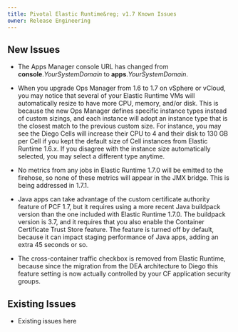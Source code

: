 ```yaml
---
title: Pivotal Elastic Runtime&reg; v1.7 Known Issues
owner: Release Engineering
---
```


## New Issues

* The Apps Manager console URL has changed from **console**._YourSystemDomain_ to **apps**._YourSystemDomain_.

* When you upgrade Ops Manager from 1.6 to 1.7 on vSphere or vCloud, you may notice that several of your Elastic Runtime VMs will automatically resize to have more CPU, memory, and/or disk. This is because the new Ops Manager defines specific instance types instead of custom sizings, and each instance will adopt an instance type that is the closest match to the previous custom size. For instance, you may see the Diego Cells will increase their CPU to 4 and their disk to 130 GB per Cell if you kept the default size of Cell instances from Elastic Runtime 1.6.x. If you disagree with the instance size automatically selected, you may select a different type anytime.

* No metrics from any jobs in Elastic Runtime 1.7.0 will be emitted to the firehose, so none of these metrics will appear in the JMX bridge. This is being addressed in 1.7.1.

* Java apps can take advantage of the custom certificate authority feature of PCF 1.7, but it requires using a more recent Java buildpack version than the one included with Elastic Runtime 1.7.0. The buildpack version is 3.7, and it requires that you also enable the Container Certificate Trust Store feature. The feature is turned off by default, because it can impact staging performance of Java apps, adding an extra 45 seconds or so.

* The cross-container traffic checkbox is removed from Elastic Runtime, because since the migration from the DEA architecture to Diego this feature setting is now actually controlled by your CF application security groups.

## Existing Issues

* Existing issues here
